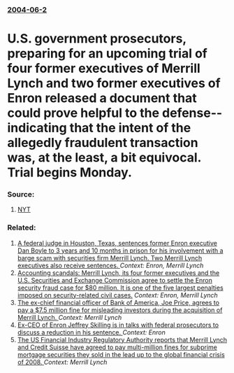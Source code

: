 ### [2004-06-2](/news/2004/06/2/index.md)

#  U.S. government prosecutors, preparing for an upcoming trial of four former executives of Merrill Lynch and two former executives of Enron released a document that could prove helpful to the defense--indicating that the intent of the allegedly fraudulent transaction was, at the least, a bit equivocal. Trial begins Monday. 




### Source:

1. [NYT](http://www.nytimes.com/2004/06/04/business/04ENRON.html?th)

### Related:

1. [ A federal judge in Houston, Texas, sentences former Enron executive Dan Boyle to 3 years and 10 months in prison for his involvement with a barge scam with securities firm Merrill Lynch. Two Merrill Lynch executives also receive sentences. ](/news/2005/05/12/a-federal-judge-in-houston-texas-sentences-former-enron-executive-dan-boyle-to-3-years-and-10-months-in-prison-for-his-involvement-with-a.md) _Context: Enron, Merrill Lynch_
2. [ Accounting scandals: Merrill Lynch, its four former executives and the U.S. Securities and Exchange Commission agree to settle the Enron security fraud case for $80 million. It is one of the five largest penalties imposed on security-related civil cases.](/news/2003/03/17/accounting-scandals-merrill-lynch-its-four-former-executives-and-the-u-s-securities-and-exchange-commission-agree-to-settle-the-enron-se.md) _Context: Enron, Merrill Lynch_
3. [The ex-chief financial officer of Bank of America, Joe Price, agrees to pay a $7.5 million fine for misleading investors during the acquisition of Merrill Lynch. ](/news/2014/04/25/the-ex-chief-financial-officer-of-bank-of-america-joe-price-agrees-to-pay-a-7-5-million-fine-for-misleading-investors-during-the-acquisit.md) _Context: Merrill Lynch_
4. [Ex-CEO of Enron Jeffrey Skilling is in talks with federal prosecutors to discuss a reduction in his sentence. ](/news/2013/04/4/ex-ceo-of-enron-jeffrey-skilling-is-in-talks-with-federal-prosecutors-to-discuss-a-reduction-in-his-sentence.md) _Context: Enron_
5. [The US Financial Industry Regulatory Authority reports that Merrill Lynch and Credit Suisse have agreed to pay multi-million fines for subprime mortgage securities they sold in the lead up to the global financial crisis of 2008. ](/news/2011/05/26/the-us-financial-industry-regulatory-authority-reports-that-merrill-lynch-and-credit-suisse-have-agreed-to-pay-multi-million-fines-for-subpr.md) _Context: Merrill Lynch_
